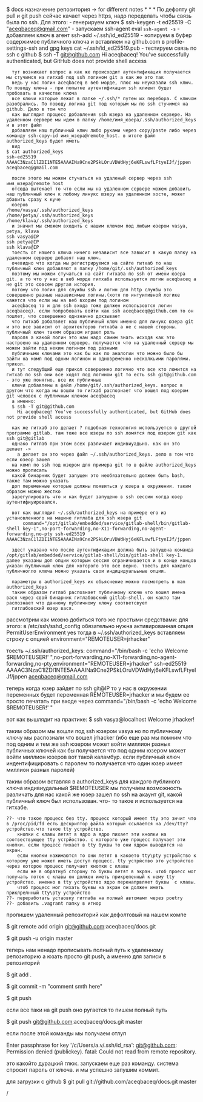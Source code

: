 
$ docs
назначение репозитория -> for different notes
*
*
*
По дефолту git pull и git push сейчас качает через https, надо переделать чтобы связь была по ssh.
Для этого:
    - генерируем ключ
      $ ssh-keygen -t ed25519 -C "aceqbaceq@gmail.com"
    - запускаем ssh-agent
      eval `ssh-agent -s`
    - добавляем ключ в агент
      ssh-add ~/.ssh/id_ed25519
    - копируем в буфер содержимое публичного ключа и вставляем на github.com в  profile-settings-ssh and gpg keys
      cat ~/.ssh/id_ed25519.pub
    - тестируем связь по ssh с github
      $ ssh -T git@github.com
        Hi aceqbaceq! You've successfully authenticated, but GitHub does not provide shell access

      тут возникает вопрос а как же происходит аутентификация получается мы стучимся на гитхаб под ssh логином git а как же это так 
      ведь у нас логин aceqbaceq в веб морде, плюс мы неуказали ssh ключ. По поводу ключа - при попытке аутентификации ssh клиент будет пробовать в качестве ключа
      все ключи которые лежат в папке ~/.ssh/* путем их перебора. С ключом разобрались. По поводу логина git под которым мы по ssh стучимся на github. Дело в том что
      как выглядит процесс добавления ssh юзера на удаленном сервере. На удаленном сервере мы идем в папку /home/имя_юзера/.ssh/authorized_keys  и в этот файл 
      добавляем наш публичный ключ либо руками через copy/paste либо через команду ssh-copy-id имя_юзера@remote_host. в итоге файл authorized_keys будет иметь
      вид
	$ cat authorized_keys 
	ssh-ed25519 AAAAC3NzaC1lZDI1NTE5AAAAINa9Cne2PSkLOruVDWdHyj6eKFLswfLFtyeIJf/jppen aceqbaceq@gmail.com

      после этого мы можем стучаться на удаленый сервер через ssh имя_юзера@remote_host
      отсюда вытекает то что если мы на удаленном сервере можем добавить наш публичный ключ к любому линукс юзеру на удаленном хосте, может дбавить сразу к куче 
      юзеров 
	/home/vasya/.ssh/authorized_keys
	/home/petya/.ssh/authorized_keys
	/home/klava/.ssh/authorized_keys
      и значит мы сможем входить с нашим ключом под любым юзером vasya, petya, klava
	ssh vasya@IP
	ssh petya@IP
	ssh klava@IP
      тоесть от нашего ключа ничего независит все зависит в какую папку на удаленном сервере добавят наш ключ.
      очевидно что когда мы регистрируемся на сайте гитхаб то наш публичный ключ добавляют в папку /home/git/.ssh/authorized_keys
      поэтому мы можем стучаться на сайт гитхаба по ssh от имени юзера git. а то что у нас в веб морде гитхаба используется логин aceqbaceq а не git это совсем другая история.
      потому что логин для службы ssh и логин для http службы это совершенно разные назависимые логины.(хотя по интуитивной логике кажется что если мы на веб входим под логином
      aceqbaceq то и для ssh входа тоже должен использовтся логин aceqbaceq). если попробовать войти как ssh aceqbaceq@github.com то он пошлет, что совершенно однзначно докзывает
      что гитхаб добалвяет наш публичный ключ именно для линукс юзера git и это все зависит от архитекторов гитхаба а не с нашей стороны. публичный ключ таким образом играет роль
      пароля а какой логин это нам надо самим знать исходя как это настроено на удаленном сервере. получается что на удаленный сервер мы можем зайти под неким логином под разными
      публичными ключами это как бы как по аналогии что можно было бы зайти на комп под одним логином и одновременно несколкьими паролями. прикол. 
      и тут следубщий еще прикол совершенно логично что все кто ломится на гитхаб по ssh они все ходят под логином git то есть ssh git@github.com - это уже понятно. все их публичные
      ключи добавлены в файл /home/git/.ssh/authorized_keys. вопрос в другом что когда мы вошли то гитхаб распознает что вошел под юзером git человек с публичным ключом aceqbaceq
      а именно:
      $ ssh -T git@github.com
        Hi aceqbaceq! You've successfully authenticated, but GitHub does not provide shell access

      как же гитхаб это делает ? подобная технология используется в другой программе gitlab. там тоже все юзеры по ssh ломятся под юзером git как ssh git@gitlab
      однако гитлаб при этом всех различает индивиуадьно. как он это делает -> 
	    а делает он это через файл ~/.ssh/authorized_keys. дело в том что если юзеор зашел 
      на комп по ssh под юзером для примера git то в файле authorized_keys можно прописать
      какой бинарник будет запущен это необязательно должен быть bash, также там можно указать
      доп переменные которые должны появиться у юзера в окружении. таким образом можно жестко
      зарегулировать что и как будет запущено в ssh сессии когда юзер аутентифиуировался.

      вот как выглядит ~/.ssh/authorized_keys на примере его из установленного на машине гитлаба для ssh юзера git 
          command="/opt/gitlab/embedded/service/gitlab-shell/bin/gitlab-shell key-1",no-port-forwarding,no-X11-forwarding,no-agent-forwarding,no-pty ssh-ed25519 AAAAC3NzaC1lZDI1NTE5AAAAINa9Cne2PSkLOruVDWdHyj6eKFLswfLFtyeIJf/jppen

      здест указано что после аутентификации должна быть запущена команда /opt/gitlab/embedded/service/gitlab-shell/bin/gitlab-shell key-1. далее указаны доп опции которым сессия ограничивается и в конце концов указан публичный ключ для которого это все верно. тоесть для каждого публичногло ключа можно указать свои индицидуалььные опции.

      параметры в authorized_keys их обьяснение можно посмотреть в man authorized_keys
      таким образом гитлаб распознает публичному ключю что вошел имена вася через свой бинарник гитлабовский gitlab-shell. он както там распознает что данному публичному ключу соответсвует 
      гитлабовский юзер вася.

рассмотрим как можно добиться того же простыми средствами:
для этого:
  в /etc/ssh/sshd_config 
обязательно нужна активированная опция 
    PermitUserEnvironment yes
тогда 
  в ~/.ssh/authorized_keys 
вставляем строку c опцией environment="REMOTEUSER=jrhacker"

тоесть ~/.ssh/authorized_keys:
    command="/bin/bash -c 'echo Welcome $REMOTEUSER!' ",no-port-forwarding,no-X11-forwarding,no-agent-forwarding,no-pty,environment="REMOTEUSER=jrhacker" ssh-ed25519 AAAAC3NzaC1lZDI1NTE5AAAAINa9Cne2PSkLOruVDWdHyj6eKFLswfLFtyeIJf/jppen aceqbaceq@gmail.com


теперь когда юзер зайдет по ssh git@IP то у нас в окружении переменных будет переменная
  REMOTEUSER=jrhacker
и мы будем ее просто печатать при входе через 
  command="/bin/bash -c 'echo Welcome $REMOTEUSER!' "

вот как вышлядит на практике:
  $ ssh vasya@localhost
    Welcome jrhacker!

таким образом мы вошли под ssh юзером vasya но по публичному ключу мы распознали что вошел jrhacker
(ибо еще раз мы помним что под одним и тем же ssh юзером может войти миллион разных публичных ключей как бы получается что под одним юзером может войти миллион юзеров вот такой каламбур. если публичный ключ индентифицировать с паролем то получается что один юзер имеет миллион разных паролей)


таким образом вставляя в authorized_keys для каждого публиного ключа индивиудальный $REMOTEUSER
мы получаем возможность различать для нас какой же юзер зашел по ssh на акаунт git, какой 
публичный ключ был использован. что- то такое и используется на гитхабе.



	??- что такое процесс без tty. процесс который имеет tty это знчит что в /proc/pid/fd есть дескриптор файла который ссылается на /dev/tty? устройство.что такое tty устройство.
		кнопки с клавы летят в ядро а ядро пихает эти кнопки на соотвествующее tty устрйоство. с которого уже процесс получает эти кнопки. если процесс пихает в tty буквы то они ядром выводятся на экран. 
	    если кнопки нажимаются то они летят в какоето tty\pty устройство к которому уже может иметь доступ процесс. tty устрйство это устройство через которое процесс получает кнопки с клавы
	    если же в обратнуб сторону то буквы летят в экран. чтоб проесс мог получать поток с клавы он должен иметь прикрепенный к нему tty устройство. именно в tty устройство ядро перенапрвляет буквы  с клавы.
	    чтоб процесс мог пихать буквы на экран он должен иметь приклрелнный tty\pty устройство
	??- переработать устаовку гитлаба на полный автомамт через poetry
	??- добавить .vagrant папку в игнор









пропишем удаленный репозиторий как дефолтовый на нашем компе

$ git remote add origin git@github.com:aceqbaceq/docs.git

$ git push -u origin master

теперь нам ненадо прописывать полный путь к удаленному репозиторию 
а юзать просто git push, а именно для записи в репозиторий

$ git add .

$ git commit -m "comment smth here"

$ git push

если все таки на git push оно ругается то пишем полный путь

$ git push git@github.com:aceqbaceq/docs.git master

если после этой команды мы получаем отлуп

Enter passphrase for key '/c/Users/a.v/.ssh/id_rsa':
git@github.com: Permission denied (publickey).
fatal: Could not read from remote repository.

это какойто дурацкий глюк. запускаем еще раз команду. система спросит пароль от ключа. и мы успешно запушим коммит.

для загрузки с github
$ git pull git://github.com/aceqbaceq/docs.git master


/
